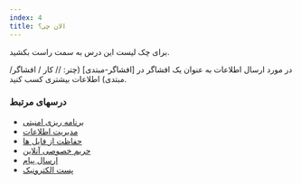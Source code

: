 ```yaml
---
index: 4
title: الان چی؟
---
```

برای چک لیست این درس به سمت راست بکشید.

در مورد ارسال اطلاعات به عنوان یک افشاگر در [افشاگر-مبتدی] (چتر: // کار / افشاگر/ مبتدی) اطلاعات بیشتری کسب کنید.

### درسهای مرتبط

* [برنامه ریزی امنیتی](umbrella://assess-your-risk/security-planning)
* [مدیریت اطلاعات](umbrella://information/managing-information/beginner)
* [حفاظت از فایل ها](umbrella://information/protecting-files)
* [حریم خصوصی آنلاین](umbrella://communications/online-privacy/advanced)
* [ارسال پیام](umbrella://communications/sending-a-message)
* [پست الکترونیک](umbrella://communications/email)